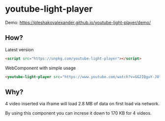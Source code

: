 # youtube-light-player
Demo: https://pleshakovalexander.github.io/youtube-light-player/demo/

## How?
Latest version
```html
<script src="https://unpkg.com/youtube-light-player"></script>
```

WebComponent with simple usage
```html
<youtube-light-player src="https://www.youtube.com/watch?v=GG2IQguY-J0"></youtube-light-player>
```

## Why?
4 video inserted via iframe will load 2.8 MB of data on first load via network. 

By using this component you can increse it down to 170 KB for 4 videos.
